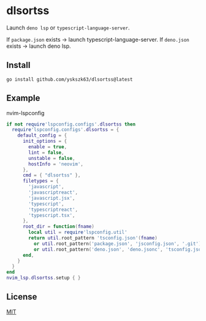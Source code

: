 # dlsortss

Launch `deno lsp` or `typescript-language-server`.

If `package.json` exists -> launch typescript-language-server.
If `deno.json` exists -> launch deno lsp.

## Install

```
go install github.com/yskszk63/dlsortss@latest
```

## Example

nvim-lspconfig

```lua
if not require'lspconfig.configs'.dlsortss then
  require'lspconfig.configs'.dlsortss = {
    default_config = {
      init_options = {
        enable = true,
        lint = false,
        unstable = false,
        hostInfo = 'neovim',
      },
      cmd = { "dlsortss" },
      filetypes = {
        'javascript',
        'javascriptreact',
        'javascript.jsx',
        'typescript',
        'typescriptreact',
        'typescript.tsx',
      },
      root_dir = function(fname)
        local util = require'lspconfig.util'
        return util.root_pattern 'tsconfig.json'(fname)
          or util.root_pattern('package.json', 'jsconfig.json', '.git')(fname)
          or util.root_pattern('deno.json', 'deno.jsonc', 'tsconfig.json', '.git')
      end,
    }
  }
end
nvim_lsp.dlsortss.setup { }
```

## License

[MIT](LICENSE)
